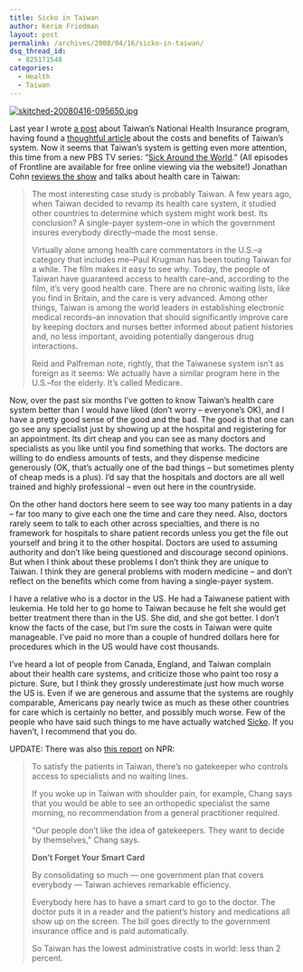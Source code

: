 ```yaml
---
title: Sicko in Taiwan
author: Kerim Friedman
layout: post
permalink: /archives/2008/04/16/sicko-in-taiwan/
dsq_thread_id:
  - 825171548
categories:
  - Health
  - Taiwan
---
```

<a href="http://www.pbs.org/wgbh/pages/frontline/sickaroundtheworld/" onclick="_gaq.push(['_trackEvent', 'outbound-article', 'http://www.pbs.org/wgbh/pages/frontline/sickaroundtheworld/', '']);" ><img src="http://img.skitch.com/20080416-f8b33ip3ssh2mtrr3hs9m5u1ei.jpg" alt="skitched-20080416-095650.jpg" /></a>

Last year I wrote <a href="http://test.oxus.net/archives/2007/08/09/nhi/" onclick="_gaq.push(['_trackEvent', 'outbound-article', 'http://test.oxus.net/archives/2007/08/09/nhi/', 'a post']);" >a post</a> about Taiwan&#8217;s National Health Insurance program, having found a <a href="http://content.healthaffairs.org/cgi/content/full/22/3/61" onclick="_gaq.push(['_trackEvent', 'outbound-article', 'http://content.healthaffairs.org/cgi/content/full/22/3/61', 'thoughtful article']);" >thoughtful article</a> about the costs and benefits of Taiwan&#8217;s system. Now it seems that Taiwan&#8217;s system is getting even more attention, this time from a new PBS TV series: &#8220;<a href="http://www.pbs.org/frontline/sickaroundtheworld" onclick="_gaq.push(['_trackEvent', 'outbound-article', 'http://www.pbs.org/frontline/sickaroundtheworld', 'Sick Around the World']);" >Sick Around the World</a>.&#8221; (All episodes of Frontline are available for free online viewing via the website!) Jonathan Cohn <a href="http://www.tnr.com/booksarts/story.html?id=4af48fe3-14e5-4da4-80e2-321249f09335" onclick="_gaq.push(['_trackEvent', 'outbound-article', 'http://www.tnr.com/booksarts/story.html?id=4af48fe3-14e5-4da4-80e2-321249f09335', 'reviews the show']);" >reviews the show</a> and talks about health care in Taiwan:

> The most interesting case study is probably Taiwan. A few years ago, when Taiwan decided to revamp its health care system, it studied other countries to determine which system might work best. Its conclusion? A single-payer system&#8211;one in which the government insures everybody directly&#8211;made the most sense.
> 
> Virtually alone among health care commentators in the U.S.&#8211;a category that includes me&#8211;Paul Krugman has been touting Taiwan for a while. The film makes it easy to see why. Today, the people of Taiwan have guaranteed access to health care&#8211;and, according to the film, it&#8217;s very good health care. There are no chronic waiting lists, like you find in Britain, and the care is very advanced. Among other things, Taiwan is among the world leaders in establishing electronic medical records&#8211;an innovation that should significantly improve care by keeping doctors and nurses better informed about patient histories and, no less important, avoiding potentially dangerous drug interactions.
> 
> Reid and Palfreman note, rightly, that the Taiwanese system isn&#8217;t as foreign as it seems: We actually have a similar program here in the U.S.&#8211;for the elderly. It&#8217;s called Medicare.

<!--more-->

Now, over the past six months I&#8217;ve gotten to know Taiwan&#8217;s health care system better than I would have liked (don&#8217;t worry &#8211; everyone&#8217;s OK), and I have a pretty good sense of the good and the bad. The good is that one can go see any specialist just by showing up at the hospital and registering for an appointment. Its dirt cheap and you can see as many doctors and specialists as you like until you find something that works. The doctors are willing to do endless amounts of tests, and they dispense medicine generously (OK, that&#8217;s actually one of the bad things &#8211; but sometimes plenty of cheap meds is a plus). I&#8217;d say that the hospitals and doctors are all well trained and highly professional &#8211; even out here in the countryside.

On the other hand doctors here seem to see way too many patients in a day &#8211; far too many to give each one the time and care they need. Also, doctors rarely seem to talk to each other across specialties, and there is no framework for hospitals to share patient records unless you get the file out yourself and bring it to the other hospital. Doctors are used to assuming authority and don&#8217;t like being questioned and discourage second opinions. But when I think about these problems I don&#8217;t think they are unique to Taiwan. I think they are general problems with modern medicine &#8211; and don&#8217;t reflect on the benefits which come from having a single-payer system.

I have a relative who is a doctor in the US. He had a Taiwanese patient with leukemia. He told her to go home to Taiwan because he felt she would get better treatment there than in the US. She did, and she got better. I don&#8217;t know the facts of the case, but I&#8217;m sure the costs in Taiwan were quite manageable. I&#8217;ve paid no more than a couple of hundred dollars here for procedures which in the US would have cost thousands.

I&#8217;ve heard a lot of people from Canada, England, and Taiwan complain about their health care systems, and criticize those who paint too rosy a picture. Sure, but I think they grossly underestimate just how much worse the US is. Even if we are generous and assume that the systems are roughly comparable, Americans pay nearly twice as much as these other countries for care which is certainly no better, and possibly much worse. Few of the people who have said such things to me have actually watched <a href="http://www.michaelmoore.com/sicko/index.html" onclick="_gaq.push(['_trackEvent', 'outbound-article', 'http://www.michaelmoore.com/sicko/index.html', 'Sicko']);" >Sicko</a>. If you haven&#8217;t, I recommend that you do. 

UPDATE: There was also <a href="http://www.npr.org/templates/story/story.php?storyId=89651916" onclick="_gaq.push(['_trackEvent', 'outbound-article', 'http://www.npr.org/templates/story/story.php?storyId=89651916', 'this report']);" >this report</a> on NPR:

> To satisfy the patients in Taiwan, there&#8217;s no gatekeeper who controls access to specialists and no waiting lines.
> 
> If you woke up in Taiwan with shoulder pain, for example, Chang says that you would be able to see an orthopedic specialist the same morning, no recommendation from a general practitioner required.
> 
> &#8220;Our people don&#8217;t like the idea of gatekeepers. They want to decide by themselves,&#8221; Chang says.
> 
> **Don&#8217;t Forget Your Smart Card**
> 
> By consolidating so much — one government plan that covers everybody — Taiwan achieves remarkable efficiency.
> 
> Everybody here has to have a smart card to go to the doctor. The doctor puts it in a reader and the patient&#8217;s history and medications all show up on the screen. The bill goes directly to the government insurance office and is paid automatically.
> 
> So Taiwan has the lowest administrative costs in world: less than 2 percent.

